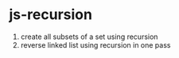 # js-recursion
 1. create all subsets of a set using recursion
 2. reverse linked list using recursion in one pass
 
